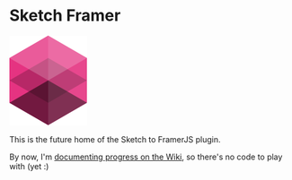 Sketch Framer
=============

![](logo_small.png?raw=true)


This is the future home of the Sketch to FramerJS plugin.

By now, I'm [documenting progress on the Wiki](https://github.com/bomberstudios/sketch-framer/wiki), so there's no code to play with (yet :)
